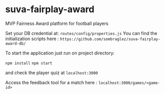 # suva-fairplay-award
MVP Fairness Award platform for football players

Set your DB credential at:  `routes/config/properties.js`
You can find the initialization scripts here : `https://github.com/sombraglez/suva-fairplay-award-db/`

To start the application just run on project directory:

`npm install`
`npm start`

and check the player quiz at `localhost:3000`

Access the feedback tool for a match here : `localhost:3000/games/<game-id>`

